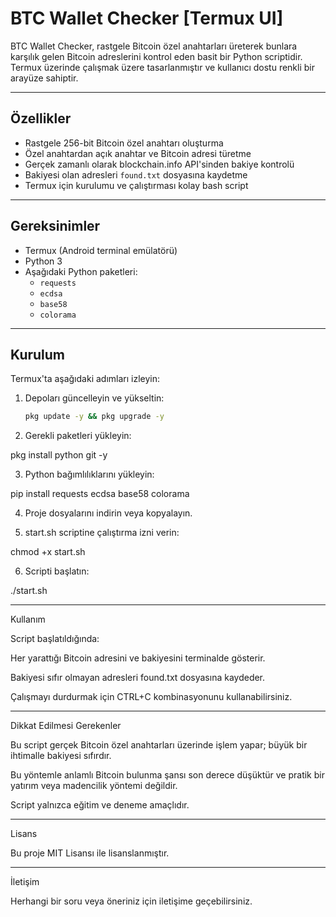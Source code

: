 # BTC Wallet Checker [Termux UI]

BTC Wallet Checker, rastgele Bitcoin özel anahtarları üreterek bunlara karşılık gelen Bitcoin adreslerini kontrol eden basit bir Python scriptidir. Termux üzerinde çalışmak üzere tasarlanmıştır ve kullanıcı dostu renkli bir arayüze sahiptir.

---

## Özellikler

- Rastgele 256-bit Bitcoin özel anahtarı oluşturma
- Özel anahtardan açık anahtar ve Bitcoin adresi türetme
- Gerçek zamanlı olarak blockchain.info API'sinden bakiye kontrolü
- Bakiyesi olan adresleri `found.txt` dosyasına kaydetme
- Termux için kurulumu ve çalıştırması kolay bash script

---

## Gereksinimler

- Termux (Android terminal emülatörü)
- Python 3
- Aşağıdaki Python paketleri:
  - `requests`
  - `ecdsa`
  - `base58`
  - `colorama`

---

## Kurulum

Termux'ta aşağıdaki adımları izleyin:

1. Depoları güncelleyin ve yükseltin:
   ```bash
   pkg update -y && pkg upgrade -y

2. Gerekli paketleri yükleyin:

pkg install python git -y


3. Python bağımlılıklarını yükleyin:

pip install requests ecdsa base58 colorama


4. Proje dosyalarını indirin veya kopyalayın.


5. start.sh scriptine çalıştırma izni verin:

chmod +x start.sh


6. Scripti başlatın:

./start.sh




---

Kullanım

Script başlatıldığında:

Her yarattığı Bitcoin adresini ve bakiyesini terminalde gösterir.

Bakiyesi sıfır olmayan adresleri found.txt dosyasına kaydeder.

Çalışmayı durdurmak için CTRL+C kombinasyonunu kullanabilirsiniz.



---

Dikkat Edilmesi Gerekenler

Bu script gerçek Bitcoin özel anahtarları üzerinde işlem yapar; büyük bir ihtimalle bakiyesi sıfırdır.

Bu yöntemle anlamlı Bitcoin bulunma şansı son derece düşüktür ve pratik bir yatırım veya madencilik yöntemi değildir.

Script yalnızca eğitim ve deneme amaçlıdır.



---

Lisans

Bu proje MIT Lisansı ile lisanslanmıştır.


---

İletişim

Herhangi bir soru veya öneriniz için iletişime geçebilirsiniz.
